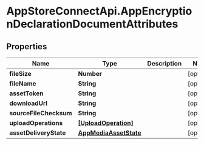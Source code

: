 # AppStoreConnectApi.AppEncryptionDeclarationDocumentAttributes

## Properties

Name | Type | Description | Notes
------------ | ------------- | ------------- | -------------
**fileSize** | **Number** |  | [optional] 
**fileName** | **String** |  | [optional] 
**assetToken** | **String** |  | [optional] 
**downloadUrl** | **String** |  | [optional] 
**sourceFileChecksum** | **String** |  | [optional] 
**uploadOperations** | [**[UploadOperation]**](UploadOperation.md) |  | [optional] 
**assetDeliveryState** | [**AppMediaAssetState**](AppMediaAssetState.md) |  | [optional] 


